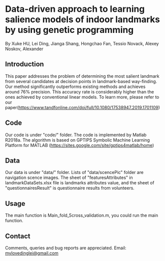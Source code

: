 # Data-driven approach to learning salience models of indoor landmarks by using genetic programming
By Xuke HU, Lei Ding, Jianga Shang, Hongchao Fan, Tessio Novack, Alexey Noskov, Alexander

## Introduction

This paper addresses the problem of determining the 
most salient landmark from several candidates at decision 
points in landmark-based way-finding. Our method significantly 
outperforms existing methods and achieves around 76% precision.
This accuracy rate is considerably higher than the ones achieved 
by conventional linear models. To learn more, please refer to our paper(https://www.tandfonline.com/doi/full/10.1080/17538947.2019.1701109)

## Code
Our code is under "code/" folder. 
The code is implemented by Matlab R2018a.
The algorithm is based on GPTIPS Symbolic Machine Learning Platform 
for MATLAB (https://sites.google.com/site/gptips4matlab/home)

## Data
Our data is under "data/" folder. 
Lists of "data/scencePic" folder are navigation scence images.
The sheet of "featuresAttributes" in landmarkDataSets.xlsx file is 
landmarks attributes value, and the sheet of "questionnairesResult" 
is questionnaire results from volunteers.

## Usage
The main function is Main_fold_5cross_validation.m, you could run the main function.

## Contact
Comments, queries and bug reports are appreciated.
Email: mylovedinglei@gmail.com
